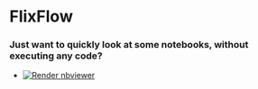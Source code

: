 # FlixFlow
### Just want to quickly look at some notebooks, without executing any code?

* <a href="https://nbviewer.org/github/AhemdMahmoud/FlixFlow_TS/blob/main/FLIX_TS.ipynb"><img src="https://raw.githubusercontent.com/jupyter/design/master/logos/Badges/nbviewer_badge.svg" alt="Render nbviewer" /></a>
